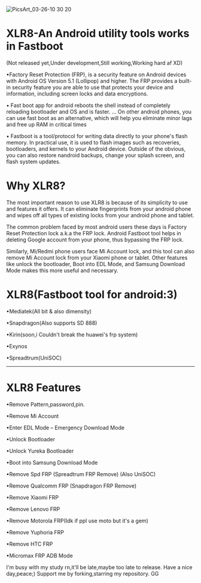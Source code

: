 ![PicsArt_03-26-10 30 20](https://user-images.githubusercontent.com/80537042/112663494-1939a400-8e83-11eb-9f48-343069d3306b.jpg)
# XLR8-An Android utility tools works in Fastboot
(Not released yet,Under development,Still working,Working hard af XD)

•Factory Reset Protection (FRP), is a security feature on Android devices with Android OS Version 5.1 (Lollipop) and higher. The FRP provides a built-in security feature you are able to use that protects your device and information, including screen locks and data encryptions.


• Fast boot app for android reboots the shell instead of completely reloading bootloader and OS and is faster. ... On other android phones, you can use fast boot as an alternative, which will help you eliminate minor lags and free up RAM in critical times 


• Fastboot is a tool/protocol for writing data directly to your phone's flash memory. In practical use, it is used to flash images such as recoveries, bootloaders, and kernels to your Android device. Outside of the obvious, you can also restore nandroid backups, change your splash screen, and flash system updates.
# Why XLR8?
The most important reason to use XLR8  is because of its simplicity to use and features it offers. It can eliminate fingerprints from your android phone and wipes off all types of existing locks from your android phone and tablet.

The common problem faced by most android users these days is Factory Reset Protection lock a.k.a the FRP lock. Android Fastboot tool helps in deleting Google account from your phone, thus bypassing the FRP lock.

Similarly, Mi/Redmi phone users face Mi Account lock, and this tool can also remove Mi Account lock from your Xiaomi phone or tablet.
Other features like unlock the bootloader, Boot into EDL Mode, and Samsung Download Mode makes this more useful and necessary.

# XLR8(Fastboot tool for android:3)

•Mediatek(All bit & also dimensity)

•Snapdragon(Also supports SD 888)

•Kirin(soon,i Couldn't break the huawei's frp system)

•Exynos

•Spreadtrum(UniSOC)

 -------------------------------------------
# XLR8 Features
•Remove Pattern,password,pin.

•Remove Mi Account

•Enter EDL Mode – Emergency Download Mode

•Unlock Bootloader

•Unlock Yureka Bootloader

•Boot into Samsung Download Mode

•Remove Spd FRP (Spreadtrum FRP Remove)
(Also UniSOC)

•Remove Qualcomm FRP (Snapdragon FRP Remove)

•Remove Xiaomi FRP

•Remove Lenovo FRP

•Remove Motorola FRP(Idk if ppl use moto but it's a gem)

•Remove Yuphoria FRP

•Remove HTC FRP

•Micromax FRP ADB Mode



I'm busy with my study rn,it'll be late,maybe too late to release. 
Have a nice day,peace;)
Support me by forking,starring my repository.
GG
